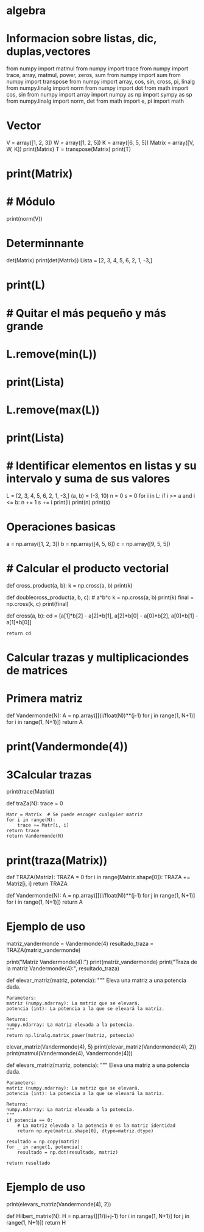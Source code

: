 # algebra




# Informacion sobre listas, dic, duplas,vectores
from numpy import matmul
from numpy import trace
from numpy import trace, array, matmul, power, zeros, sum
from numpy import sum
from numpy import transpose
from numpy import array, cos, sin, cross, pi, linalg
from numpy.linalg import norm
from numpy import dot
from math import cos, sin
from numpy import array
import numpy as np
import sympy as sp
from numpy.linalg import norm, det
from math import e, pi
import math

# Vector
V = array([1, 2, 3])
W = array([1, 2, 5])
K = array([6, 5, 5])
Matrix = array([V, W, K])
print(Matrix)
T = transpose(Matrix)
print(T)
# print(Matrix)
# # Módulo
print(norm(V))
# Determinnante
det(Matrix)
print(det(Matrix))
Lista = [2, 3, 4, 5, 6, 2, 1, -3,]
# print(L)


# # Quitar el más pequeño y más grande
# L.remove(min(L))
# print(Lista)
# L.remove(max(L))
# print(Lista)

# # Identificar elementos en listas y su intervalo y suma de sus valores
L = [2, 3, 4, 5, 6, 2, 1, -3,]
(a, b) = (-3, 10)
n = 0
s = 0
for i in L:
    if i >= a and i <= b:
        n += 1
        s += i
        print(i)
print(n)
print(s)


# Operaciones basicas
a = np.array([1, 2, 3])
b = np.array([4, 5, 6])
c = np.array([9, 5, 5])
# # Calcular el producto vectorial


def cross_product(a, b):
    k = np.cross(a, b)
    print(k)


def doublecross_product(a, b, c):  # a^b^c
    k = np.cross(a, b)
    print(k)
    final = np.cross(k, c)
    print(final)


def cross(a, b):
    cd = [a[1]*b[2] - a[2]*b[1],
          a[2]*b[0] - a[0]*b[2],
          a[0]*b[1] - a[1]*b[0]]

    return cd


# Calcular trazas y multiplicaciondes de matrices

# Primera matriz
def Vandermonde(N):
    A = np.array([[(i/float(N))**(j-1) for j in range(1, N+1)]
                  for i in range(1, N+1)])
    return A


# print(Vandermonde(4))

# 3Calcular trazas

print(trace(Matrix))


def traZa(N):
    trace = 0

    Matr = Matrix  # Se puede escoger cualquier matriz
    for i in range(N):
        trace += Matr[i, i]
    return trace
    return Vandermonde(N)


# print(traza(Matrix))


def TRAZA(Matriz):
    TRAZA = 0
    for i in range(Matriz.shape[0]):
        TRAZA += Matriz[i, i]
    return TRAZA


def Vandermonde(N):
    A = np.array([[(i/float(N))**(j-1) for j in range(1, N+1)]
                  for i in range(1, N+1)])
    return A


# Ejemplo de uso
matriz_vandermonde = Vandermonde(4)
resultado_traza = TRAZA(matriz_vandermonde)

print("Matriz Vandermonde(4):")
print(matriz_vandermonde)
print("Traza de la matriz Vandermonde(4):", resultado_traza)


def elevar_matriz(matriz, potencia):
    """
    Eleva una matriz a una potencia dada.

    Parameters:
    matriz (numpy.ndarray): La matriz que se elevará.
    potencia (int): La potencia a la que se elevará la matriz.

    Returns:
    numpy.ndarray: La matriz elevada a la potencia.
    """
    return np.linalg.matrix_power(matriz, potencia)


elevar_matriz(Vandermonde(4), 5)
print(elevar_matriz(Vandermonde(4), 2))
print(matmul(Vandermonde(4), Vandermonde(4)))


def elevars_matriz(matriz, potencia):
    """
    Eleva una matriz a una potencia dada.

    Parameters:
    matriz (numpy.ndarray): La matriz que se elevará.
    potencia (int): La potencia a la que se elevará la matriz.

    Returns:
    numpy.ndarray: La matriz elevada a la potencia.
    """
    if potencia == 0:
        # La matriz elevada a la potencia 0 es la matriz identidad
        return np.eye(matriz.shape[0], dtype=matriz.dtype)

    resultado = np.copy(matriz)
    for _ in range(1, potencia):
        resultado = np.dot(resultado, matriz)

    return resultado


# Ejemplo de uso
print(elevars_matriz(Vandermonde(4), 2))


def Hilbert_matrix(N):
    H = np.array([[1/(i+j-1) for i in range(1, N+1)] for j in range(1, N+1)])
    return H
